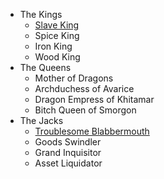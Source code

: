 * The Kings
  * [Slave King](#slave-king)
  * Spice King
  * Iron King
  * Wood King
* The Queens
  * Mother of Dragons
  * Archduchess of Avarice
  * Dragon Empress of Khitamar
  * Bitch Queen of Smorgon
* The Jacks
  * [Troublesome Blabbermouth](#troublesome-blabbermouth)
  * Goods Swindler
  * Grand Inquisitor
  * Asset Liquidator
